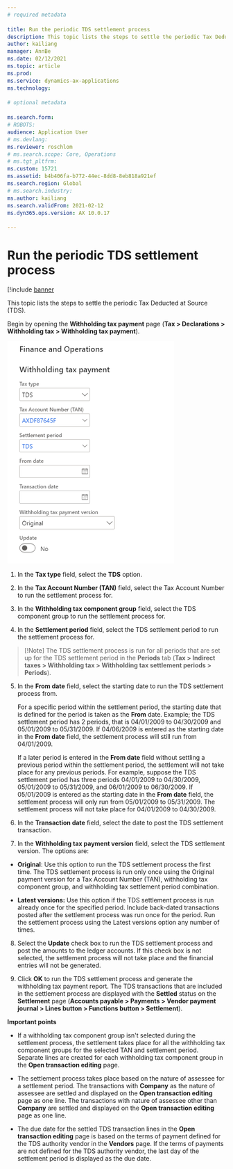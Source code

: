 ```yaml
---
# required metadata

title: Run the periodic TDS settlement process
description: This topic lists the steps to settle the periodic Tax Deducted at Source (TDS).
author: kailiang
manager: AnnBe
ms.date: 02/12/2021
ms.topic: article
ms.prod: 
ms.service: dynamics-ax-applications
ms.technology: 

# optional metadata

ms.search.form: 
# ROBOTS: 
audience: Application User
# ms.devlang: 
ms.reviewer: roschlom
# ms.search.scope: Core, Operations
# ms.tgt_pltfrm: 
ms.custom: 15721
ms.assetid: b4b406fa-b772-44ec-8dd8-8eb818a921ef
ms.search.region: Global
# ms.search.industry: 
ms.author: kailiang
ms.search.validFrom: 2021-02-12
ms.dyn365.ops.version: AX 10.0.17

---
```


# Run the periodic TDS settlement process

[!include [banner](../includes/banner.md)

This topic lists the steps to settle the periodic Tax Deducted at Source (TDS).

Begin by opening the **Withholding tax payment** page (**Tax > Declarations > Withholding tax > Withholding tax payment**).

[![Withholding tax payment](./media/apac-ind-TDS-47.png)](./media/apac-ind-TDS-47.png)

1. In the **Tax type** field, select the **TDS** option.

2. In the **Tax Account Number (TAN)** field, select the Tax Account Number to run the settlement process for.

3. In the **Withholding tax component group** field, select the TDS component group to run the settlement process for.

4. In the **Settlement period** field, select the TDS settlement period to run the settlement process for. 

>   [!Note]
>   The TDS settlement process is run for all periods that are set up for the TDS settlement period in the **Periods** tab (**Tax > Indirect taxes > Withholding tax > Withholding tax settlement periods  > Periods**).   

5. In the **From date** field, select the starting date to run the TDS settlement process from.

   For a specific period within the settlement period, the starting date that is defined for the period is taken as the **From** date. Example; the TDS settlement period has 2 periods, that is 04/01/2009 to 04/30/2009 and 05/01/2009 to 05/31/2009. If 04/06/2009 is entered as the starting date in the **From date** field, the settlement process will still run from 04/01/2009.

   If a later period is entered in the **From date** field without settling a previous period within the settlement period, the settlement will not take place for any previous periods. For example, suppose the TDS settlement period has three periods 04/01/2009 to 04/30/2009, 05/01/2009 to 05/31/2009, and 06/01/2009 to 06/30/2009. If 05/01/2009 is entered as the starting date in the **From date** field, the settlement process will only run from 05/01/2009 to 05/31/2009. The settlement process will not take place for 04/01/2009 to 04/30/2009.

6. In the **Transaction date** field, select the date to post the TDS settlement transaction.

7. In the **Withholding tax payment version** field, select the TDS settlement version. The options are:

- **Original**: Use this option to run the TDS settlement process the first time. The TDS settlement process is run only once using the Original payment version for a Tax Account Number (TAN), withholding tax component group, and withholding tax settlement period combination.

- **Latest versions:** Use this option if the TDS settlement process is run already once for the specified period. Include back-dated transactions posted after the settlement process was run once for the period. Run the settlement process using the Latest versions option any number of times.

8. Select the **Update** check box to run the TDS settlement process and post the amounts to the ledger accounts. If this check box is not selected, the settlement process will not take place and the financial entries will not be generated.

9. Click **OK** to run the TDS settlement process and generate the withholding tax payment report. The TDS transactions that are included in the settlement process are displayed with the **Settled** status on the **Settlement** page (**Accounts payable > Payments > Vendor payment journal > Lines button > Functions button > Settlement**).

**Important points**

- If a withholding tax component group isn't selected during the settlement process, the settlement takes place for all the withholding tax component groups for the selected TAN and settlement period. Separate lines are created for each withholding tax component group in the **Open transaction editing** page.

- The settlement process takes place based on the nature of assessee for a settlement period. The transactions with **Company** as the nature of assessee are settled and displayed on the **Open transaction editing** page as one line. The transactions with nature of assessee other than **Company** are settled and displayed on the **Open transaction editing** page as one line.

- The due date for the settled TDS transaction lines in the **Open transaction editing** page is based on the terms of payment defined for the TDS authority vendor in the **Vendors** page. If the terms of payments are not defined for the TDS authority vendor, the last day of the settlement period is displayed as the due date.
